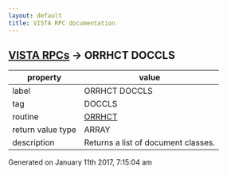 ```yaml
---
layout: default
title: VISTA RPC documentation
---
```




## [VISTA RPCs](TableOfContent.md) &#8594; ORRHCT DOCCLS 

 property | value 
--- | --- 
 label | ORRHCT DOCCLS
 tag | DOCCLS
 routine | [ORRHCT](http://code.osehra.org/dox/Routine_ORRHCT_source.html)
 return value type | ARRAY
 description | Returns a list of document classes.




 Generated on January 11th 2017, 7:15:04 am
